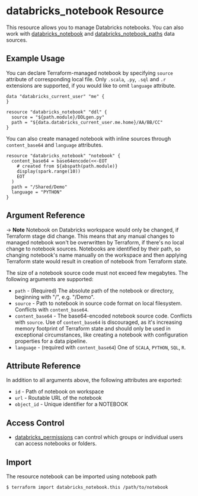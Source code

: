 # databricks_notebook Resource

This resource allows you to manage Databricks notebooks. You can also work with [databricks_notebook](../data-sources/notebook.md) and [databricks_notebook_paths](../data-sources/notebook_paths.md) data sources.

## Example Usage

You can declare Terraform-managed notebook by specifying `source` attribute of corresponding local file. Only `.scala`, `.py`, `.sql` and `.r` extensions are supported, if you would like to omit `language` attribute.

```hcl
data "databricks_current_user" "me" {
}

resource "databricks_notebook" "ddl" {
  source = "${path.module}/DDLgen.py"
  path = "${data.databricks_current_user.me.home}/AA/BB/CC"
}
```

You can also create managed notebook with inline sources through `content_base64` and `language` attributes.

```hcl
resource "databricks_notebook" "notebook" {
  content_base64 = base64encode(<<-EOT
    # created from ${abspath(path.module)}
    display(spark.range(10))
    EOT
  )
  path = "/Shared/Demo"
  language = "PYTHON"
}
```
    
## Argument Reference

-> **Note** Notebook on Databricks workspace would only be changed, if Terraform stage did change. This means that any manual changes to managed notebook won't be overwritten by Terraform, if there's no local change to notebook sources. Notebooks are identified by their path, so changing notebook's name manually on the workspace and then applying Terraform state would result in creation of notebook from Terraform state.

The size of a notebook source code must not exceed few megabytes. The following arguments are supported:

* `path` -  (Required) The absolute path of the notebook or directory, beginning with "/", e.g. "/Demo". 
* `source` - Path to notebook in source code format on local filesystem. Conflicts with `content_base64`.
* `content_base64` - The base64-encoded notebook source code. Conflicts with `source`. Use of `content_base64` is discouraged, as it's increasing memory footprint of Terraform state and should only be used in exceptional circumstances, like creating a notebook with configuration properties for a data pipeline.
* `language` -  (required with `content_base64`) One of `SCALA`, `PYTHON`, `SQL`, `R`.

## Attribute Reference

In addition to all arguments above, the following attributes are exported:

* `id` -  Path of notebook on workspace
* `url` - Routable URL of the notebook
* `object_id` -  Unique identifier for a NOTEBOOK

## Access Control

* [databricks_permissions](permissions.md#Notebook-usage) can control which groups or individual users can access notebooks or folders.

## Import

The resource notebook can be imported using notebook path

```bash
$ terraform import databricks_notebook.this /path/to/notebook
```
